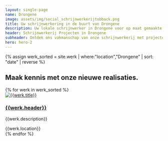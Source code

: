 ```yaml
---
layout: single-page
name: Drongene
image: assets/img/social_schrijnwerkerijtobback.png
title: Uw schrijnwerkering in de buurt van Drongene
description: Uw lokale schrijnwerker in Drongene voor op maat gemaakte houten constructies. Kwaliteit en vakmanschap in elk project
header: Schrijnwerkerij Projecten in Drongene
subheader: Ontdek ons vakmanschap van onze schrijnwerkerij met projecten in de regio Drongene.
hero: hero-2
---
```


{% assign werk_sorted = site.werk | where:"location","Drongene" | sort: "date" | reverse %}

<section id="section-regio">
  <div class="container mt-5">
  <div class="row">
      <div class="col-md-12">
        <h2>Maak kennis met onze nieuwe realisaties.</h2>
      </div>
    </div>
    <div class="row">
      {% for werk in werk_sorted %}
        <div class="col-xs-12 col-md-6 col-lg-3 mt-5">
            <div class="card rounded-lg shadow-sm">
              <a href="{{werk.url}}" class="card-link"><img class="card-img-top" src="{{site.url}}/{{werk.img_thumb}}" alt="{{werk.title}}"></a>
              <div class="card-body">
                <a href="{{werk.url}}" class="card-link"><h3 class="card-title">{{werk.header}}</h3></a>
                <p class="card-text">{{werk.description}}</p>
                <div><i class="fa-solid fa-location-dot"></i><span class="werk-meta"> {{werk.location}}</span></div>
              </div>
            </div>
          </div>
      {% endfor %}
    </div>
  </div>
</section>
